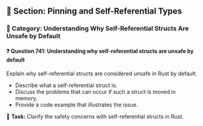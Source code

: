 ## 📘 Section: Pinning and Self-Referential Types
### 🔹 Category: Understanding Why Self-Referential Structs Are Unsafe by Default
#### ❓ Question 741: Understanding why self-referential structs are unsafe by default

Explain why self-referential structs are considered unsafe in Rust by default.

- Describe what a self-referential struct is.
- Discuss the problems that can occur if such a struct is moved in memory.
- Provide a code example that illustrates the issue.

🔧 **Task:** Clarify the safety concerns with self-referential structs in Rust.
